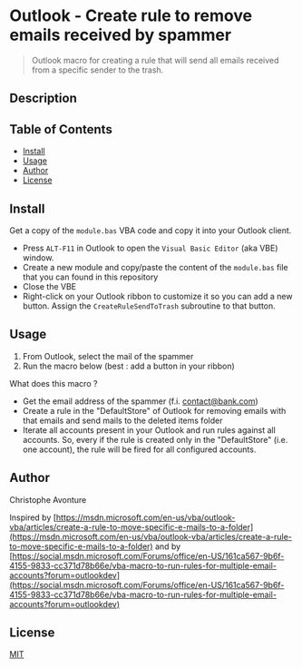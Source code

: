 # Outlook - Create rule to remove emails received by spammer

> Outlook macro for creating a rule that will send all emails received from a specific sender to the trash.

## Description

## Table of Contents

- [Install](#install)
- [Usage](#usage)
- [Author](#author)
- [License](#license)

## Install

Get a copy of the `module.bas` VBA code and copy it into your Outlook client.

* Press `ALT-F11` in Outlook to open the `Visual Basic Editor` (aka	VBE) window.
* Create a new module and copy/paste the content of the `module.bas` file that you can found in this repository
* Close the VBE
* Right-click on your Outlook ribbon to customize it so you can add a new button. Assign the `CreateRuleSendToTrash` subroutine to that button.

## Usage

1. From Outlook, select the mail of the spammer
2. Run the macro below (best : add a button in your ribbon)

What does this macro ?

* Get the email address of the spammer (f.i. contact@bank.com)
* Create a rule in the "DefaultStore" of Outlook for removing emails with that emails and send mails to the deleted items folder
* Iterate all accounts present in your Outlook and run rules against all accounts. So, every if the rule is created only in the "DefaultStore" (i.e. one account), the rule will be fired for all configured accounts.

## Author

Christophe Avonture

Inspired by [https://msdn.microsoft.com/en-us/vba/outlook-vba/articles/create-a-rule-to-move-specific-e-mails-to-a-folder](https://msdn.microsoft.com/en-us/vba/outlook-vba/articles/create-a-rule-to-move-specific-e-mails-to-a-folder) and by
[https://social.msdn.microsoft.com/Forums/office/en-US/161ca567-9b6f-4155-9833-cc371d78b66e/vba-macro-to-run-rules-for-multiple-email-accounts?forum=outlookdev](https://social.msdn.microsoft.com/Forums/office/en-US/161ca567-9b6f-4155-9833-cc371d78b66e/vba-macro-to-run-rules-for-multiple-email-accounts?forum=outlookdev)

## License

[MIT](LICENSE)